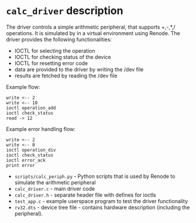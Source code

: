 # `calc_driver` description

The driver controls a simple arithmetic peripheral, that supports +,-,*,/ operations. It is simulated by in a virtual environment using Renode. The driver provides the following functionalities:

* IOCTL for selecting the operation
* IOCTL for checking status of the device
* IOCTL for resetting error code
* data are provided to the driver by writing the /dev file
* results are fetched by reading the /dev file

Example flow:
```
write <-- 2
write <-- 10
ioctl operation_add
ioctl check_status
read -> 12
```
Example error handling flow:
```
write <-- 2
write <-- 0
ioctl operation_div
ioctl check_status
ioctl error_ack
print error
```

* `scripts/calc_periph.py` - Python scripts that is used by Renode to simulate the arithmetic peripheral
* `calc_driver.c` - main driver code
* `calc_driver.h` - separate header file with defines for ioctls
* `test_app.c` -  example userspace program to test the driver functionality
* `rv32.dts` - device tree file - contains hardware description (including the peripheral).
